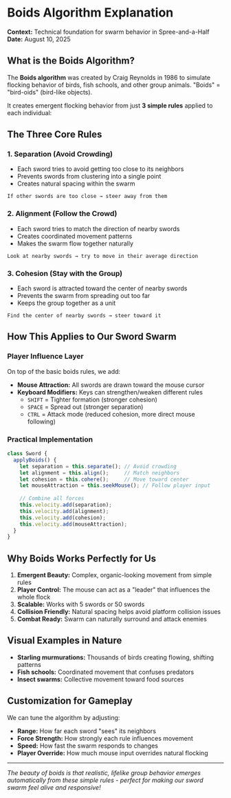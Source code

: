 # Boids Algorithm Explanation

**Context:** Technical foundation for swarm behavior in Spree-and-a-Half  
**Date:** August 10, 2025

## What is the Boids Algorithm?

The **Boids algorithm** was created by Craig Reynolds in 1986 to simulate flocking behavior of birds, fish schools, and other group animals. "Boids" = "bird-oids" (bird-like objects).

It creates emergent flocking behavior from just **3 simple rules** applied to each individual:

## The Three Core Rules

### 1. **Separation** (Avoid Crowding)
- Each sword tries to avoid getting too close to its neighbors
- Prevents swords from clustering into a single point
- Creates natural spacing within the swarm

```
If other swords are too close → steer away from them
```

### 2. **Alignment** (Follow the Crowd)
- Each sword tries to match the direction of nearby swords
- Creates coordinated movement patterns
- Makes the swarm flow together naturally

```
Look at nearby swords → try to move in their average direction
```

### 3. **Cohesion** (Stay with the Group)
- Each sword is attracted toward the center of nearby swords
- Prevents the swarm from spreading out too far
- Keeps the group together as a unit

```
Find the center of nearby swords → steer toward it
```

## How This Applies to Our Sword Swarm

### Player Influence Layer
On top of the basic boids rules, we add:
- **Mouse Attraction:** All swords are drawn toward the mouse cursor
- **Keyboard Modifiers:** Keys can strengthen/weaken different rules
  - `SHIFT` = Tighter formation (stronger cohesion)
  - `SPACE` = Spread out (stronger separation)
  - `CTRL` = Attack mode (reduced cohesion, more direct mouse following)

### Practical Implementation
```typescript
class Sword {
  applyBoids() {
    let separation = this.separate(); // Avoid crowding
    let alignment = this.align();     // Match neighbors
    let cohesion = this.cohere();     // Move toward center
    let mouseAttraction = this.seekMouse(); // Follow player input
    
    // Combine all forces
    this.velocity.add(separation);
    this.velocity.add(alignment);
    this.velocity.add(cohesion);
    this.velocity.add(mouseAttraction);
  }
}
```

## Why Boids Works Perfectly for Us

1. **Emergent Beauty:** Complex, organic-looking movement from simple rules
2. **Player Control:** The mouse can act as a "leader" that influences the whole flock
3. **Scalable:** Works with 5 swords or 50 swords
4. **Collision Friendly:** Natural spacing helps avoid platform collision issues
5. **Combat Ready:** Swarm can naturally surround and attack enemies

## Visual Examples in Nature
- **Starling murmurations:** Thousands of birds creating flowing, shifting patterns
- **Fish schools:** Coordinated movement that confuses predators
- **Insect swarms:** Collective movement toward food sources

## Customization for Gameplay
We can tune the algorithm by adjusting:
- **Range:** How far each sword "sees" its neighbors
- **Force Strength:** How strongly each rule influences movement
- **Speed:** How fast the swarm responds to changes
- **Player Override:** How much mouse input overrides natural flocking

---

*The beauty of boids is that realistic, lifelike group behavior emerges automatically from these simple rules - perfect for making our sword swarm feel alive and responsive!*
